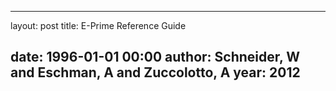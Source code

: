 ---
layout: post
title: E-Prime Reference Guide

date: 1996-01-01 00:00
author: Schneider, W and Eschman, A and Zuccolotto, A
year: 2012
------
